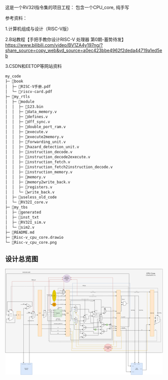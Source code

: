 ﻿这是一个RV32I指令集的项目工程：
包含一个CPU_core,
纯手写

参考资料：

1.计算机组成与设计（RISC-V版）

2.B站教程【手把手教你设计RISC-V 处理器 第0期-蓄势待发】 https://www.bilibili.com/video/BV1ZA4y197ng/?share_source=copy_web&vd_source=a0ec423bbe4962f2deda44719a1ed5eb

3.CSDN和EETOP等网站资料


```
my_code
├─ 📁book
│  ├─ 📄RISC-V手册.pdf
│  └─ 📄riscv-card.pdf
├─ 📁my_rtls
│  ├─ 📁module
│  │  ├─ 📄123.bin
│  │  ├─ 📄data_memory.v
│  │  ├─ 📄defines.v
│  │  ├─ 📄dff_sync.v
│  │  ├─ 📄double_port_ram.v
│  │  ├─ 📄execute.v
│  │  ├─ 📄execute2memory.v
│  │  ├─ 📄forwarding_unit.v
│  │  ├─ 📄hazard_detection_unit.v
│  │  ├─ 📄instruction_decode.v
│  │  ├─ 📄instruction_decode2execute.v
│  │  ├─ 📄instruction_fetch.v
│  │  ├─ 📄instruction_fetch2instruction_decode.v
│  │  ├─ 📄instruction_memory.v
│  │  ├─ 📄memory.v
│  │  ├─ 📄memory2write_back.v
│  │  ├─ 📄registers.v
│  │  └─ 📄write_back.v
│  ├─ 📁useless_old_code
│  └─ 📄RV32I_core.v
├─ 📁my_tbs
│  ├─ 📁generated
│  ├─ 📁inst_txt
│  ├─ 📄RV32I_sim.v
│  └─ 📄sim2.v
├─ 📄README.md
├─ 📄Risc-v_cpu_core.drawio
└─ 📄Risc-v_cpu_core.png
```

## 设计总览图

![alt text](Risc-v_cpu_core.png)